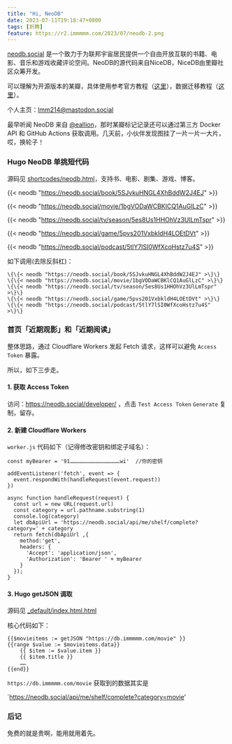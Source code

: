 ```yaml
---
title: "Hi, NeoDB"
date: 2023-07-11T19:18:47+0800
tags: [折腾]
feature: https://r2.immmmm.com/2023/07/neodb-2.png
---
```


[neodb.social](https://neodb.social/) 是一个致力于为联邦宇宙居民提供一个自由开放互联的书籍、电影、音乐和游戏收藏评论空间。NeoDB的源代码来自NiceDB，NiceDB由里瓣社区众筹开发。

可以理解为开源版本的某瓣，具体使用参考官方教程（[这里](https://about.neodb.social/doc/howto/)），数据迁移教程（[这里](https://about.neodb.social/doc/doufen/)）。

个人主页：[lmm214@mastodon.social](https://neodb.social/users/lmm214@mastodon.social/)

<!--more-->

最早听闻 NeoDB 来自 [@eallion](https://eallion.com/)，那时某瓣标记记录还可以通过第三方 Docker API 和 GitHub Actions 获取调用。几天前，小伙伴发现图挂了一片一片一大片，哎，换轮子！

### Hugo NeoDB 单挑短代码

源码见 [shortcodes/neodb.html](https://github.com/lmm214/immmmm/blob/master/themes/hello-friend/layouts/shortcodes/neodb.html)，支持书、电影、剧集、游戏、博客。

{{< neodb "https://neodb.social/book/5SJvkuHNGL4XhBddW2J4EJ" >}}

{{< neodb "https://neodb.social/movie/1bgVODaWCBKlCQ1AuGlLzC" >}}

{{< neodb "https://neodb.social/tv/season/5es8Us1HHOhVz3UlLmTspr" >}}

{{< neodb "https://neodb.social/game/5pvs201VxbkldH4LOEtDVt" >}}

{{< neodb "https://neodb.social/podcast/5tlY7lSI0WfXcoHstz7u4S" >}}

如下调用(去除反斜杠)：

```
\{\{< neodb "https://neodb.social/book/5SJvkuHNGL4XhBddW2J4EJ" >\}\}
\{\{< neodb "https://neodb.social/movie/1bgVODaWCBKlCQ1AuGlLzC" >\}\}
\{\{< neodb "https://neodb.social/tv/season/5es8Us1HHOhVz3UlLmTspr" >\}\}
\{\{< neodb "https://neodb.social/game/5pvs201VxbkldH4LOEtDVt" >\}\}
\{\{< neodb "https://neodb.social/podcast/5tlY7lSI0WfXcoHstz7u4S" >\}\}
```

### 首页「近期观影」和「近期阅读」

整体思路，通过 Cloudflare Workers 发起 Fetch 请求，这样可以避免 `Access Token` 暴露。

所以，如下三步走。

#### 1. 获取 Access Token

访问：<https://neodb.social/developer/> ，点击 `Test Access Token` `Generate` 复制，留存。

#### 2. 新建 Cloudflare Workers

`worker.js` 代码如下（记得修改密钥和绑定子域名）：

```
const myBearer = '91…………………………………………wi'  //你的密钥

addEventListener('fetch', event => {
  event.respondWith(handleRequest(event.request))
})
 
async function handleRequest(request) {
  const url = new URL(request.url)
  const category = url.pathname.substring(1)
  console.log(category)
  let dbApiUrl = 'https://neodb.social/api/me/shelf/complete?category=' + category
  return fetch(dbApiUrl ,{
    method:'get',
    headers: {
      'Accept': 'application/json',
      'Authorization': 'Bearer ' + myBearer
    }
  });
}
```

#### 3. Hugo getJSON 调取

源码见 [_default/index.html.html](https://github.com/lmm214/immmmm/blob/master/themes/hello-friend/layouts/_default/index.html.html)

核心代码如下：

```
{{$movieitems := getJSON "https://db.immmmm.com/movie" }}
{{range $value := $movieitems.data}}
    {{ $item := $value.item }}
    {{ $item.title }}
    ……
{{end}}
```

`https://db.immmmm.com/movie` 获取到的数据其实是

`https://neodb.social/api/me/shelf/complete?category=movie'

### 后记

免费的就是贵啊，能用就用着先。
